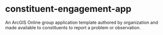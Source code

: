 constituent-engagement-app
==========================

An ArcGIS Online group application template authored by organization and made available to constituents to report a problem or observation.
